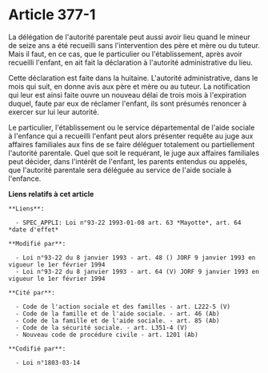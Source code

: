 # Article 377-1

La délégation de l'autorité parentale peut aussi avoir lieu quand le mineur de seize ans a été recueilli sans l'intervention
des père et mère ou du tuteur. Mais il faut, en ce cas, que le particulier ou l'établissement, après avoir recueilli
l'enfant, en ait fait la déclaration à l'autorité administrative du lieu.

Cette déclaration est faite dans la huitaine. L'autorité administrative, dans le mois qui suit, en donne avis aux père et
mère ou au tuteur. La notification qui leur est ainsi faite ouvre un nouveau délai de trois mois à l'expiration duquel, faute
par eux de réclamer l'enfant, ils sont présumés renoncer à exercer sur lui leur autorité.

Le particulier, l'établissement ou le service départemental de l'aide sociale à l'enfance qui a recueilli l'enfant peut alors
présenter requête au juge aux affaires familiales aux fins de se faire déléguer totalement ou partiellement l'autorité
parentale. Quel que soit le requérant, le juge aux affaires familiales peut décider, dans l'intérêt de l'enfant, les parents
entendus ou appelés, que l'autorité parentale sera déléguée au service de l'aide sociale à l'enfance.

**Liens relatifs à cet article**

	**Liens**:

	  - SPEC_APPLI: Loi n°93-22 1993-01-08 art. 63 *Mayotte*, art. 64 *date d'effet*

	**Modifié par**:

	  - Loi n°93-22 du 8 janvier 1993 - art. 48 () JORF 9 janvier 1993 en vigueur le 1er février 1994
	  - Loi n°93-22 du 8 janvier 1993 - art. 64 (V) JORF 9 janvier 1993 en vigueur le 1er février 1994

	**Cité par**:

	  - Code de l'action sociale et des familles - art. L222-5 (V)
	  - Code de la famille et de l'aide sociale. - art. 46 (Ab)
	  - Code de la famille et de l'aide sociale. - art. 85 (Ab)
	  - Code de la sécurité sociale. - art. L351-4 (V)
	  - Nouveau code de procédure civile - art. 1201 (Ab)

	**Codifié par**:

	  - Loi n°1803-03-14
